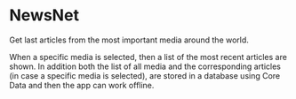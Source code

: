# NewsNet
Get last articles from the most important media around the world.

When a specific media is selected, then a list of the most recent articles are shown.
In addition both the list of all media and the corresponding articles (in case a specific media is selected), are stored in a database using Core Data and then the app can work offline.
